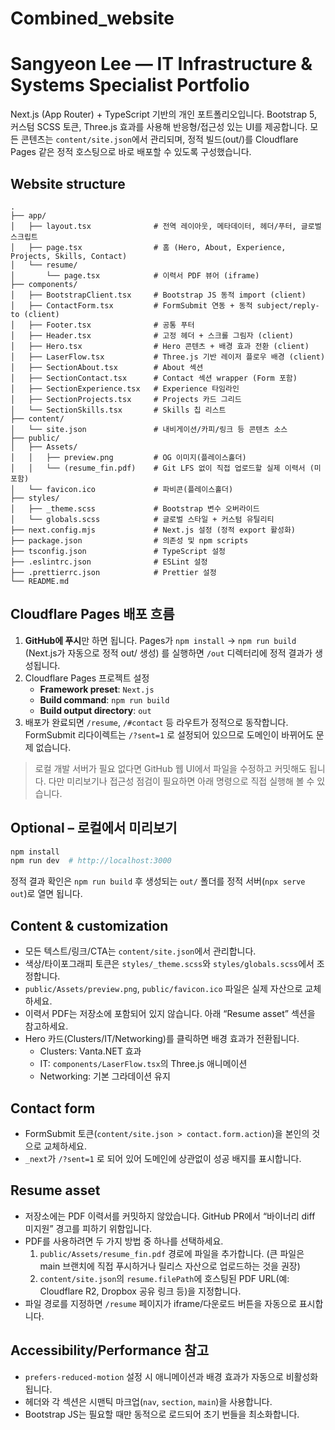 # Combined_website
# Sangyeon Lee — IT Infrastructure & Systems Specialist Portfolio

Next.js (App Router) + TypeScript 기반의 개인 포트폴리오입니다. Bootstrap 5, 커스텀 SCSS 토큰, Three.js 효과를 사용해 반응형/접근성 있는 UI를 제공합니다. 모든 콘텐츠는 `content/site.json`에서 관리되며, 정적 빌드(out/)를 Cloudflare Pages 같은 정적 호스팅으로 바로 배포할 수 있도록 구성했습니다.

## Website structure
```
.
├── app/
│   ├── layout.tsx              # 전역 레이아웃, 메타데이터, 헤더/푸터, 글로벌 스크립트
│   ├── page.tsx                # 홈 (Hero, About, Experience, Projects, Skills, Contact)
│   └── resume/
│       └── page.tsx            # 이력서 PDF 뷰어 (iframe)
├── components/
│   ├── BootstrapClient.tsx     # Bootstrap JS 동적 import (client)
│   ├── ContactForm.tsx         # FormSubmit 연동 + 동적 subject/reply-to (client)
│   ├── Footer.tsx              # 공통 푸터
│   ├── Header.tsx              # 고정 헤더 + 스크롤 그림자 (client)
│   ├── Hero.tsx                # Hero 콘텐츠 + 배경 효과 전환 (client)
│   ├── LaserFlow.tsx           # Three.js 기반 레이저 플로우 배경 (client)
│   ├── SectionAbout.tsx        # About 섹션
│   ├── SectionContact.tsx      # Contact 섹션 wrapper (Form 포함)
│   ├── SectionExperience.tsx   # Experience 타임라인
│   ├── SectionProjects.tsx     # Projects 카드 그리드
│   └── SectionSkills.tsx       # Skills 칩 리스트
├── content/
│   └── site.json               # 내비게이션/카피/링크 등 콘텐츠 소스
├── public/
│   ├── Assets/
│   │   ├── preview.png         # OG 이미지(플레이스홀더)
│   │   └── (resume_fin.pdf)    # Git LFS 없이 직접 업로드할 실제 이력서 (미포함)
│   └── favicon.ico             # 파비콘(플레이스홀더)
├── styles/
│   ├── _theme.scss             # Bootstrap 변수 오버라이드
│   └── globals.scss            # 글로벌 스타일 + 커스텀 유틸리티
├── next.config.mjs             # Next.js 설정 (정적 export 활성화)
├── package.json                # 의존성 및 npm scripts
├── tsconfig.json               # TypeScript 설정
├── .eslintrc.json              # ESLint 설정
├── .prettierrc.json            # Prettier 설정
└── README.md
```

## Cloudflare Pages 배포 흐름
1. **GitHub에 푸시**만 하면 됩니다. Pages가 `npm install` → `npm run build` (Next.js가 자동으로 정적 out/ 생성) 를 실행하면 `/out` 디렉터리에 정적 결과가 생성됩니다.
2. Cloudflare Pages 프로젝트 설정
   - **Framework preset**: `Next.js`
   - **Build command**: `npm run build`
   - **Build output directory**: `out`
3. 배포가 완료되면 `/resume`, `/#contact` 등 라우트가 정적으로 동작합니다. FormSubmit 리다이렉트는 `/?sent=1` 로 설정되어 있으므로 도메인이 바뀌어도 문제 없습니다.

> 로컬 개발 서버가 필요 없다면 GitHub 웹 UI에서 파일을 수정하고 커밋해도 됩니다. 다만 미리보기나 접근성 점검이 필요하면 아래 명령으로 직접 실행해 볼 수 있습니다.

## Optional – 로컬에서 미리보기
```bash
npm install
npm run dev  # http://localhost:3000
```
정적 결과 확인은 `npm run build` 후 생성되는 `out/` 폴더를 정적 서버(`npx serve out`)로 열면 됩니다.

## Content & customization
- 모든 텍스트/링크/CTA는 `content/site.json`에서 관리합니다.
- 색상/타이포그래피 토큰은 `styles/_theme.scss`와 `styles/globals.scss`에서 조정합니다.
- `public/Assets/preview.png`, `public/favicon.ico` 파일은 실제 자산으로 교체하세요.
- 이력서 PDF는 저장소에 포함되어 있지 않습니다. 아래 “Resume asset” 섹션을 참고하세요.
- Hero 카드(Clusters/IT/Networking)를 클릭하면 배경 효과가 전환됩니다.
  - Clusters: Vanta.NET 효과
  - IT: `components/LaserFlow.tsx`의 Three.js 애니메이션
  - Networking: 기본 그라데이션 유지

## Contact form
- FormSubmit 토큰(`content/site.json > contact.form.action`)을 본인의 것으로 교체하세요.
- `_next`가 `/?sent=1` 로 되어 있어 도메인에 상관없이 성공 배지를 표시합니다.

## Resume asset
- 저장소에는 PDF 이력서를 커밋하지 않았습니다. GitHub PR에서 “바이너리 diff 미지원” 경고를 피하기 위함입니다.
- PDF를 사용하려면 두 가지 방법 중 하나를 선택하세요.
  1. `public/Assets/resume_fin.pdf` 경로에 파일을 추가합니다. (큰 파일은 main 브랜치에 직접 푸시하거나 릴리스 자산으로 업로드하는 것을 권장)
  2. `content/site.json`의 `resume.filePath`에 호스팅된 PDF URL(예: Cloudflare R2, Dropbox 공유 링크 등)을 지정합니다.
- 파일 경로를 지정하면 `/resume` 페이지가 iframe/다운로드 버튼을 자동으로 표시합니다.

## Accessibility/Performance 참고
- `prefers-reduced-motion` 설정 시 애니메이션과 배경 효과가 자동으로 비활성화됩니다.
- 헤더와 각 섹션은 시맨틱 마크업(`nav`, `section`, `main`)을 사용합니다.
- Bootstrap JS는 필요할 때만 동적으로 로드되어 초기 번들을 최소화합니다.
